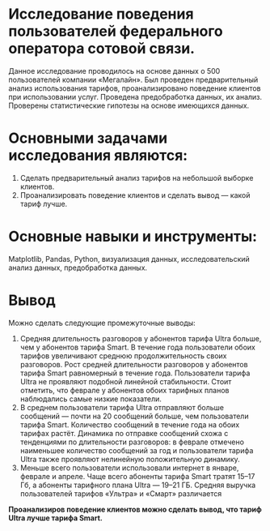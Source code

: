 
 # Исследование поведения пользователей федерального оператора сотовой связи.
 
Данное исследование проводилось на основе данных о 500 пользователей компании
«Мегалайн». Был проведен предварительный анализ использования тарифов,
проанализировано поведение клиентов при использовании услуг. Проведена предобработка
данных, их анализ. Проверены статистические гипотезы на основе имеющихся данных.
# Основными задачами исследования являются:
1. Сделать предварительный анализ тарифов на небольшой выборке клиентов.
2. Проанализировать поведение клиентов и сделать вывод — какой тариф лучше.
# Основные навыки и инструменты: 
Matplotlib, Pandas, Python, визуализация данных,
исследовательский анализ данных, предобработка данных.
# Вывод
Можно сделать следующие промежуточные выводы:
1. Средняя длительность разговоров у абонентов тарифа Ultra больше, чем у абонентов тарифа Smart. В течение года пользователи обоих тарифов увеличивают среднюю продолжительность своих разговоров. Рост средней длительности разговоров у абонентов тарифа Smart равномерный в течение года. Пользователи тарифа Ultra не проявляют подобной линейной стабильности. Стоит отметить, что феврале у абонентов обоих тарифных планов наблюдались самые низкие показатели.
2. В среднем пользователи тарифа Ultra отправляют больше сообщений — почти на 20 сообщений больше, чем пользователи тарифа Smart. Количество сообщений в течение года на обоих тарифах растёт. Динамика по отправке сообщений схожа с тенденциями по длительности разговоров: в феврале отмечено наименьшее количество сообщений за год и пользователи тарифа Ultra также проявляют нелинейную положительную динамику.
3. Меньше всего пользователи использовали интернет в январе, феврале и апреле. Чаще всего абоненты тарифа Smart тратят 15–17 Гб, а абоненты тарифного плана Ultra — 19–21 ГБ.
Средняя выручка пользователей тарифов «Ультра» и «Смарт» различается

**Проанализиров поведение клиентов можно сделать вывод, что тариф Ultra лучше тарифа Smart.**
